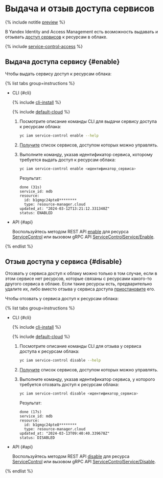 # Выдача и отзыв доступа сервисов

{% include notitle [preview](../../../_includes/note-preview.md) %}

В Yandex Identity and Access Management есть возможность выдавать и отзывать [доступ сервисов](../../concepts/service-control.md) к ресурсам в облаке.

{% include [service-control-access](../../../_includes/iam/service-control-access.md) %}

## Выдача доступа сервису {#enable}

Чтобы выдать сервису доступ к ресурсам облака:

{% list tabs group=instructions %}

- CLI {#cli}

  {% include [cli-install](../../../_includes/cli-install.md) %}

  {% include [default-cloud](../../../_includes/default-cloud.md) %}

  1. Посмотрите описание команды CLI для выдачи сервису доступа к ресурсам облака:

      ```bash
      yc iam service-control enable --help
      ``` 

  1. [Получите](./list-get.md#list) список сервисов, доступом которых можно управлять.

  1. Выполните команду, указав идентификатор сервиса, которому требуется выдать доступ к ресурсам облака:

      ```bash
      yc iam service-control enable <идентификатор_сервиса>
      ```

      Результат:

      ```text
      done (31s)
      service_id: mdb
      resource:
        id: b1gmgc24pte8********
        type: resource-manager.cloud
      updated_at: "2024-03-12T13:21:12.331340Z"
      status: ENABLED
      ```

- API {#api}

  Воспользуйтесь методом REST API [enable](../../api-ref/ServiceControl/enable.md) для ресурса [ServiceControl](../../api-ref/ServiceControl/index.md) или вызовом gRPC API [ServiceControlService/Enable](../../api-ref/grpc/service_control_service.md#Enable).

{% endlist %}

## Отзыв доступа у сервиса {#disable}

Отозвать у сервиса доступ к облаку можно только в том случае, если в этом сервисе нет ресурсов, которые связаны с ресурсами какого-то другого сервиса в облаке. Если такие ресурсы есть, предварительно удалите их, либо вместо отзыва у сервиса доступа [приостановите](./pause-resume.md#pause) его.

Чтобы отозвать у сервиса доступ к ресурсам облака:

{% list tabs group=instructions %}

- CLI {#cli}

  {% include [cli-install](../../../_includes/cli-install.md) %}

  {% include [default-cloud](../../../_includes/default-cloud.md) %}

  1. Посмотрите описание команды CLI для отзыва у сервиса доступа к ресурсам облака:

      ```bash
      yc iam service-control disable --help
      ``` 

  1. [Получите](./list-get.md#list) список сервисов, доступом которых можно управлять.

  1. Выполните команду, указав идентификатор сервиса, у которого требуется отозвать доступ к ресурсам облака:

      ```bash
      yc iam service-control disable <идентификатор_сервиса>
      ```

      Результат:

      ```text
      done (17s)
      service_id: mdb
      resource:
        id: b1gmgc24pte8********
        type: resource-manager.cloud
      updated_at: "2024-03-13T09:40:40.339678Z"
      status: DISABLED
      ```

- API {#api}

  Воспользуйтесь методом REST API [disable](../../api-ref/ServiceControl/disable.md) для ресурса [ServiceControl](../../api-ref/ServiceControl/index.md) или вызовом gRPC API [ServiceControlService/Disable](../../api-ref/grpc/service_control_service.md#Disable).

{% endlist %}